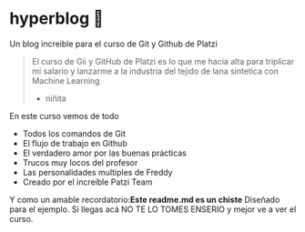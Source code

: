 # hyperblog 💚
Un blog increible para el curso de Git y Github de Platzi
>El curso de Gii y GitHub de Platzi es lo que me hacia alta para triplicar mi salario y lanzarme a la industria del tejido de lana sintetica con Machine Learning
> - niñita

En este curso vemos de todo
* Todos los comandos de Git
* El flujo de trabajo en Github
* El verdadero amor por las buenas prácticas
* Trucos muy locos del profesor
* Las personalidades multiples de Freddy
* Creado por el increíble Patzi Team

Y como un amable recordatorio:**Este readme.md es un chiste** Diseñado para el ejemplo. Si llegas acá NO TE LO TOMES ENSERIO y mejor ve a ver el curso.